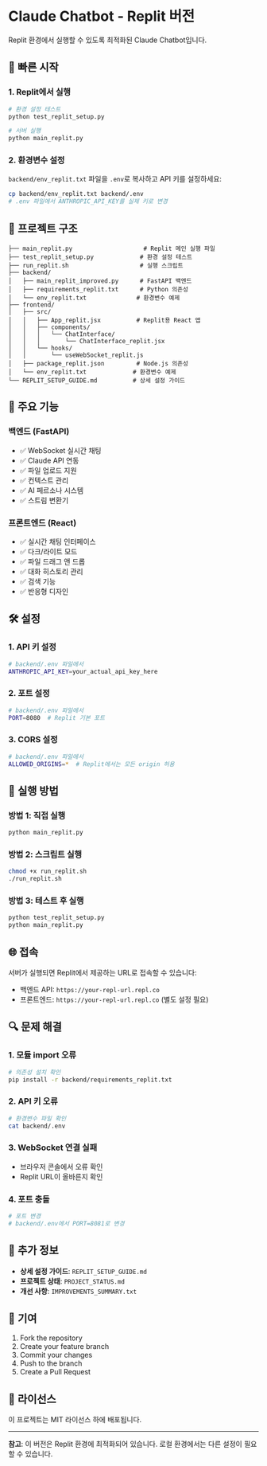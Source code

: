 # Claude Chatbot - Replit 버전

Replit 환경에서 실행할 수 있도록 최적화된 Claude Chatbot입니다.

## 🚀 빠른 시작

### 1. Replit에서 실행
```bash
# 환경 설정 테스트
python test_replit_setup.py

# 서버 실행
python main_replit.py
```

### 2. 환경변수 설정
`backend/env_replit.txt` 파일을 `.env`로 복사하고 API 키를 설정하세요:
```bash
cp backend/env_replit.txt backend/.env
# .env 파일에서 ANTHROPIC_API_KEY를 실제 키로 변경
```

## 📁 프로젝트 구조

```
├── main_replit.py                    # Replit 메인 실행 파일
├── test_replit_setup.py             # 환경 설정 테스트
├── run_replit.sh                    # 실행 스크립트
├── backend/
│   ├── main_replit_improved.py      # FastAPI 백엔드
│   ├── requirements_replit.txt      # Python 의존성
│   └── env_replit.txt              # 환경변수 예제
├── frontend/
│   ├── src/
│   │   ├── App_replit.jsx          # Replit용 React 앱
│   │   ├── components/
│   │   │   └── ChatInterface/
│   │   │       └── ChatInterface_replit.jsx
│   │   └── hooks/
│   │       └── useWebSocket_replit.js
│   ├── package_replit.json         # Node.js 의존성
│   └── env_replit.txt             # 환경변수 예제
└── REPLIT_SETUP_GUIDE.md          # 상세 설정 가이드
```

## 🔧 주요 기능

### 백엔드 (FastAPI)
- ✅ WebSocket 실시간 채팅
- ✅ Claude API 연동
- ✅ 파일 업로드 지원
- ✅ 컨텍스트 관리
- ✅ AI 페르소나 시스템
- ✅ 스트림 변환기

### 프론트엔드 (React)
- ✅ 실시간 채팅 인터페이스
- ✅ 다크/라이트 모드
- ✅ 파일 드래그 앤 드롭
- ✅ 대화 히스토리 관리
- ✅ 검색 기능
- ✅ 반응형 디자인

## 🛠️ 설정

### 1. API 키 설정
```bash
# backend/.env 파일에서
ANTHROPIC_API_KEY=your_actual_api_key_here
```

### 2. 포트 설정
```bash
# backend/.env 파일에서
PORT=8080  # Replit 기본 포트
```

### 3. CORS 설정
```bash
# backend/.env 파일에서
ALLOWED_ORIGINS=*  # Replit에서는 모든 origin 허용
```

## 🚀 실행 방법

### 방법 1: 직접 실행
```bash
python main_replit.py
```

### 방법 2: 스크립트 실행
```bash
chmod +x run_replit.sh
./run_replit.sh
```

### 방법 3: 테스트 후 실행
```bash
python test_replit_setup.py
python main_replit.py
```

## 🌐 접속

서버가 실행되면 Replit에서 제공하는 URL로 접속할 수 있습니다:
- 백엔드 API: `https://your-repl-url.repl.co`
- 프론트엔드: `https://your-repl-url.repl.co` (별도 설정 필요)

## 🔍 문제 해결

### 1. 모듈 import 오류
```bash
# 의존성 설치 확인
pip install -r backend/requirements_replit.txt
```

### 2. API 키 오류
```bash
# 환경변수 파일 확인
cat backend/.env
```

### 3. WebSocket 연결 실패
- 브라우저 콘솔에서 오류 확인
- Replit URL이 올바른지 확인

### 4. 포트 충돌
```bash
# 포트 변경
# backend/.env에서 PORT=8081로 변경
```

## 📝 추가 정보

- **상세 설정 가이드**: `REPLIT_SETUP_GUIDE.md`
- **프로젝트 상태**: `PROJECT_STATUS.md`
- **개선 사항**: `IMPROVEMENTS_SUMMARY.txt`

## 🤝 기여

1. Fork the repository
2. Create your feature branch
3. Commit your changes
4. Push to the branch
5. Create a Pull Request

## 📄 라이선스

이 프로젝트는 MIT 라이선스 하에 배포됩니다.

---

**참고**: 이 버전은 Replit 환경에 최적화되어 있습니다. 로컬 환경에서는 다른 설정이 필요할 수 있습니다. 